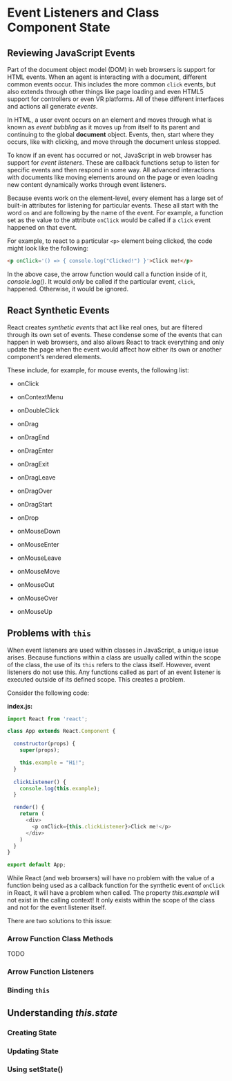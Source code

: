 # Event Listeners and Class Component State

## Reviewing JavaScript Events

Part of the document object model (DOM) in web browsers is support for HTML events. When an agent is interacting with a document, different common events occur. This includes the more common `click` events, but also extends through other things like page loading and even HTML5 support for controllers or even VR platforms. All of these different interfaces and actions all generate *events*.

In HTML, a user event occurs on an element and moves through what is known as *event bubbling* as it moves up from itself to its parent and continuing to the global **document** object. Events, then, start where they occurs, like with clicking, and move through the document unless stopped.

To know if an event has occurred or not, JavaScript in web browser has support for *event listeners*. These are callback functions setup to listen for specific events and then respond in some way. All advanced interactions with documents like moving elements around on the page or even loading new content dynamically works through event listeners.

Because events work on the element-level, every element has a large set of built-in attributes for listening for particular events. These all start with the word `on` and are following by the name of the event. For example, a function set as the value to the attribute `onClick` would be called if a `click` event happened on that event.

For example, to react to a particular `<p>` element being clicked, the code might look like the following:

```html
<p onClick='() => { console.log("Clicked!") }'>Click me!</p>
```

In the above case, the arrow function would call a function inside of it, *console.log()*. It would *only* be called if the particular event, `click`, happened. Otherwise, it would be ignored.

## React Synthetic Events

React creates *synthetic events* that act like real ones, but are filtered through its own set of events. These condense some of the events that can happen in web browsers, and also allows React to track everything and only update the page when the event would affect how either its own or another component's rendered elements.

These include, for example, for mouse events, the following list:

- onClick

- onContextMenu

- onDoubleClick

- onDrag

- onDragEnd

- onDragEnter

- onDragExit

- onDragLeave

- onDragOver

- onDragStart

- onDrop

- onMouseDown

- onMouseEnter

- onMouseLeave

- onMouseMove

- onMouseOut

- onMouseOver

- onMouseUp

## Problems with `this`

When event listeners are used within classes in JavaScript, a unique issue arises. Because functions within a class are usually called within the scope of the class, the use of its `this` refers to the class itself. However, event listeners do not use this. Any functions called as part of an event listener is executed outside of its defined scope. This creates a problem.

Consider the following code:

**index.js:**

```javascript
import React from 'react';

class App extends React.Component {

  constructor(props) {
    super(props);

    this.example = "Hi!";
  }
  
  clickListener() {
    console.log(this.example);
  }

  render() {
    return (
      <div>
        <p onClick={this.clickListener}>Click me!</p>
      </div>
    )
  }
}

export default App;
```

While React (and web browsers) will have no problem with the value of a function being used as a callback function for the synthetic event of `onClick` in React, it will have a problem when called. The property *this.example* will not exist in the calling context! It only exists within the scope of the class and not for the event listener itself.

There are two solutions to this issue:

### Arrow Function Class Methods

TODO

### Arrow Function Listeners

### Binding `this`

## Understanding *this.state*

### Creating State

### Updating State

### Using **setState()**

